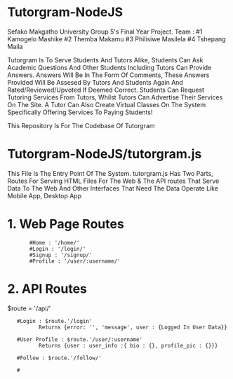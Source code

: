 # Tutorgram-NodeJS
Sefako Makgatho University Group 5's Final Year Project. 
Team : #1 Kamogelo Mashike
       #2 Themba Makamu
       #3 Philisiwe Masilela
       #4 Tshepang Maila
       
Tutorgram Is To Serve Students And Tutors Alike, Students Can Ask Academic Questions And Other Students Including Tutors Can Provide Answers.
Answers Will Be In The Form Of Comments, These Answers Provided Will Be Assesed By Tutors And Students Again And Rated/Reviewed/Upvoted If Deemed Correct.
Students Can Request Tutoring Services From Tutors, Whilst Tutors Can Advertise Their Services On The Site. A Tutor Can Also Create Virtual Classes On The System
Specifically Offering Services To Paying Students!

This Repository Is For The Codebase Of Tutorgram

#   Tutorgram-NodeJS/tutorgram.js

This File Is The Entry Point Of The System. tutorgram.js Has Two Parts, Routes For Serving HTML Files For The Web & The API routes That Serve Data To The Web And Other Interfaces That Need The Data Operate Like Mobile App, Desktop App
    
# 1. Web Page Routes

           #Home : '/home/'
           #Login : '/login/'
           #Signup : '/signup/'
           #Profile : '/user/:username/'
  
# 2. API Routes

   $route = '/api/'
   
       #Login : $route.'/login'
              Returns {error: '', 'message', user : {Logged In User Data}}
              
       #User Profile : $route.'/user/:username'
              Returns {user : user_info :{ bio : {}, profile_pic : {}}}
              
       #Follow : $route.'/follow/'
       
       #



#   

